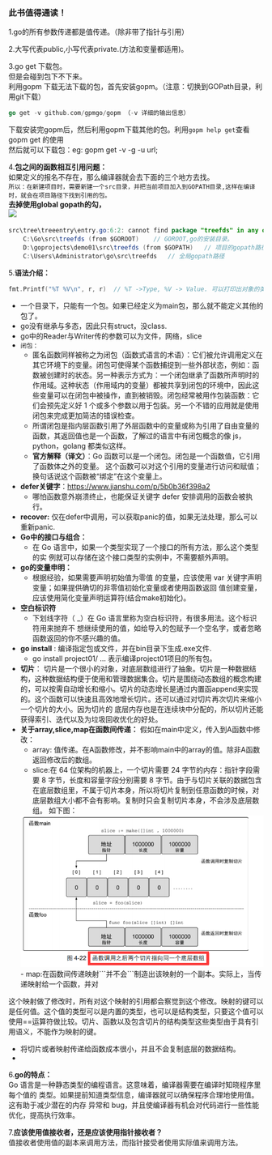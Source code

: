 ### 此书值得通读！

1.go的所有参数传递都是值传递。（除非带了指针与引用）

2.大写代表public,小写代表private.(方法和变量都适用)。

3.go get 下载包。  
但是会碰到包下不下来。  
利用gopm 下载无法下载的包，首先安装gopm。（注意：切换到GOPath目录，利用git下载）  
```go
go get -v github.com/gpmgo/gopm （-v 详细的输出信息）
```
下载安装完gopm后，然后利用gopm下载其他的包。利用```gopm help get```查看gopm get 的使用  
然后就可以下载包：eg: gopm get -v -g -u url;

4.**包之间的函数相互引用问题：**  
如果定义的报名不存在，那么编译器就会去下面的三个地方去找。  
```所以：在新建项目时，需要新建一个src目录，并把当前项目加入到GOPATH目录,这样在编译时，就会在项目路径下找到引用的包。```  
**去掉使用global gopath的勾，**  
<img src="../imgs/goland.png"/>
```java
src\tree\treeentry\entry.go:6:2: cannot find package "treefds" in any of:
	C:\Go\src\treefds (from $GOROOT)    // GOROOT,go的安装目录。
	D:\goprojects\demo01\src\treefds (from $GOPATH)   // 项目的gopath路径
	C:\Users\Administrator\go\src\treefds   // 全局gopath路径
```

5.**语法介绍：**
```go
fmt.Printf("%T %V\n", r, r)  // %T ->Type, %V -> Value. 可以打印出对象的类型与值。
```
- 一个目录下，只能有一个包。如果已经定义为main包，那么就不能定义其他的包了。
- go没有继承与多态，因此只有struct，没class.
- go中的Reader与Writer传的参数可以为文件，网络，slice
- ```闭包：```
	- 匿名函数同样被称之为闭包（函数式语言的术语）：它们被允许调用定义在其它环境下的变量。闭包可使得某个函数捕捉到一些外部状态，例如：函数被创建时的状态。另一种表示方式为：一个闭包继承了函数所声明时的作用域。这种状态（作用域内的变量）都被共享到闭包的环境中，因此这些变量可以在闭包中被操作，直到被销毁。闭包经常被用作包装函数：它们会预先定义好 1 个或多个参数以用于包装。另一个不错的应用就是使用闭包来完成更加简洁的错误检查。
	- 所谓闭包是指内层函数引用了外层函数中的变量或称为引用了自由变量的函数，其返回值也是一个函数，了解过的语言中有闭包概念的像 js，python，golang 都类似这样。
	- **官方解释（译文）**：Go 函数可以是一个闭包。闭包是一个函数值，它引用了函数体之外的变量。 这个函数可以对这个引用的变量进行访问和赋值；换句话说这个函数被“绑定”在这个变量上。
- **defer关键字**：https://www.jianshu.com/p/5b0b36f398a2
	- 哪怕函数意外崩溃终止，也能保证关键字 defer 安排调用的函数会被执行。
- **recover:** 仅在defer中调用，可以获取panic的值，如果无法处理，那么可以重新panic.
- **Go中的接口与组合：**
	- 在 Go 语言中，如果一个类型实现了一个接口的所有方法，那么这个类型的实
例就可以存储在这个接口类型的实例中，不需要额外声明。
- **go的变量申明：**
	- 根据经验，如果需要声明初始值为零值
的变量，应该使用 var 关键字声明变量；如果提供确切的非零值初始化变量或者使用函数返回
值创建变量，应该使用简化变量声明运算符(结合make初始化)。
- **空白标识符** 
	- 下划线字符（ _）在 Go 语言里称为空白标识符，有很多用法。这个标识符用来抛弃不
想继续使用的值，如给导入的包赋予一个空名字，或者忽略函数返回的你不感兴趣的值。
- **go install** : 编译指定包或文件，并在bin目录下生成.exe文件.
	- go install project01/ ...  表示编译project01项目的所有包。
- **切片**： 切片是一个很小的对象，对底层数组进行了抽象。切片是一种数据结构，这种数据结构便于使用和管理数据集合。切片是围绕动态数组的概念构建的，可以按需自动增长和缩小。切片的动态增长是通过内置函append来实现的。这个函数可以快速且高效地增长切片。还可以通过对切片再次切片来缩小一个切片的大小。因为切片的
底层内存也是在连续块中分配的，所以切片还能获得索引、迭代以及为垃圾回收优化的好处。
- **关于array,slice,map在函数间传递：** 假如在main中定义，传入到A函数中修改：
	- array: 值传递。在A函数修改，并不影响main中的array的值。除非A函数返回修改后的数组。
	- slice:在 64 位架构的机器上，一个切片需要 24 字节的内存：指针字段需要 8 字节，长度和容量字段分别需要 8 字节。由于与切片关联的数据包含在底层数组里，不属于切片本身，所以将切片复制到任意函数的时候，对底层数组大小都不会有影响。复制时只会复制切片本身，不会涉及底层数组。
	如下图：
	<img src="../imgs/slice复制.png" />
	- map:在函数间传递映射```并不会```制造出该映射的一个副本。实际上，当传递映射给一个函数，并对
这个映射做了修改时，所有对这个映射的引用都会察觉到这个修改。映射的键可以是任何值。这个值的类型可以是内置的类型，也可以是结构类型，只要这个值可以使用==运算符做比较。切片、函数以及包含切片的结构类型这些类型由于具有引用语义，不能作为映射的键。
- 将切片或者映射传递给函数成本很小，并且不会复制底层的数据结构。
- 

6.**go的特点：**  
Go 语言是一种静态类型的编程语言。这意味着，编译器需要在编译时知晓程序里每个值的
类型。如果提前知道类型信息，编译器就可以确保程序合理地使用值。这有助于减少潜在的内存
异常和 bug，并且使编译器有机会对代码进行一些性能优化，提高执行效率。

7.**应该使用值接收者，还是应该使用指针接收者？**  
值接收者使用值的副本来调用方法，而指针接受者使用实际值来调用方法。